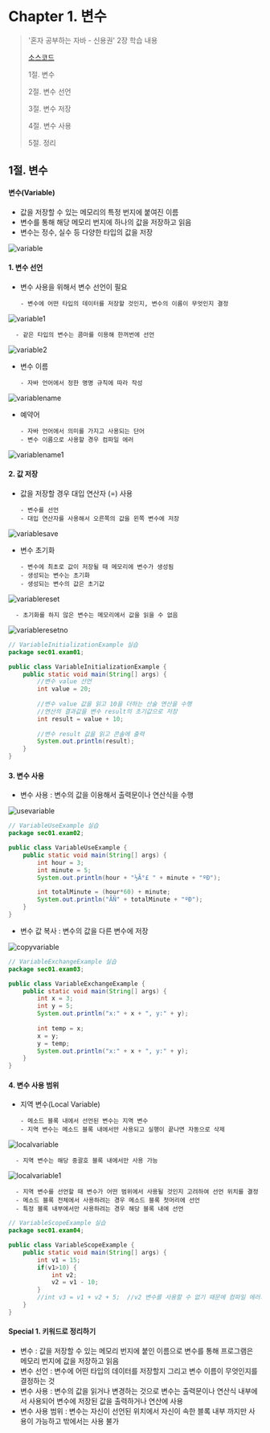 #  Chapter 1. 변수
> '혼자 공부하는 자바 - 신용권' 2장 학습 내용
>
> [소스코드]()
> 
> 1절. 변수
>
> 2절. 변수 선언
>
> 3절. 변수 저장
>
> 4절. 변수 사용
>
> 5절. 정리

## 1절. 변수
#### 변수(Variable)
* 값을 저장할 수 있는 메모리의 특정 번지에 붙여진 이름
* 변수를 통해 해당 메모리 번지에 하나의 값을 저장하고 읽음
* 변수는 정수, 실수 등 다양한 타입의 값을 저장            

![variable](https://github.com/BangYunseo/TIL/blob/main/Language/Java/Image/ch01/variable.PNG)
 
#### 1. 변수 선언  
- 변수 사용을 위해서 변수 선언이 필요
  
      - 변수에 어떤 타입의 데이터를 저장할 것인지, 변수의 이름이 무엇인지 결정
            
![variable1](https://github.com/BangYunseo/TIL/blob/main/Language/Java/Image/ch01/variable1.PNG)

      - 같은 타입의 변수는 콤마를 이용해 한꺼번에 선언

![variable2](https://github.com/BangYunseo/TIL/blob/main/Language/Java/Image/ch01/variable2.PNG)

- 변수 이름

      - 자바 언어에서 정한 명명 규칙에 따라 작성

![variablename](https://github.com/BangYunseo/TIL/blob/main/Language/Java/Image/ch01/variablename.PNG)

- 예약어

      - 자바 언어에서 의미를 가지고 사용되는 단어
      - 변수 이름으로 사용할 경우 컴파일 에러

![variablename1](https://github.com/BangYunseo/TIL/blob/main/Language/Java/Image/ch01/variablename1.PNG)

#### 2. 값 저장

- 값을 저장할 경우 대입 연산자 (=) 사용

      - 변수를 선언
      - 대입 연산자를 사용해서 오른쪽의 값을 왼쪽 변수에 저장

![variablesave](https://github.com/BangYunseo/TIL/blob/main/Language/Java/Image/ch01/variablesave.PNG)

- 변수 초기화     

      - 변수에 최초로 값이 저장될 때 메모리에 변수가 생성됨
      - 생성되는 변수는 초기화
      - 생성되는 변수의 값은 초기값

![variablereset](https://github.com/BangYunseo/TIL/blob/main/Language/Java/Image/ch01/variablereset.PNG)

      - 초기화를 하지 않은 변수는 메모리에서 값을 읽을 수 없음

![variableresetno](https://github.com/BangYunseo/TIL/blob/main/Language/Java/Image/ch01/variableresetno.PNG)

```Java
// VariableInitializationExample 실습
package sec01.exam01;

public class VariableInitializationExample {
	public static void main(String[] args) {
		//변수 value 선언
		int value = 20;    
		
		//변수 value 값을 읽고 10을 더하는 산술 연산을 수행
		//연산의 결과값을 변수 result의 초기값으로 저장
		int result = value + 10;
		
		//변수 result 값을 읽고 콘솔에 출력
		System.out.println(result);
	}
}
```
#### 3. 변수 사용 
- 변수 사용 : 변수의 값을 이용해서 출력문이나 연산식을 수행

![usevariable](https://github.com/BangYunseo/TIL/blob/main/Language/Java/Image/ch01/usevariable.PNG)

```Java
// VariableUseExample 실습
package sec01.exam02;

public class VariableUseExample {
	public static void main(String[] args) {
		int hour = 3;
		int minute = 5;
		System.out.println(hour + "½Ã°£ " + minute + "ºÐ");

		int totalMinute = (hour*60) + minute;
		System.out.println("ÃÑ" + totalMinute + "ºÐ");
	}
}
```
- 변수 값 복사 : 변수의 값을 다른 변수에 저장

![copyvariable](https://github.com/BangYunseo/TIL/blob/main/Language/Java/Image/ch01/copyvariable.PNG)

```Java
// VariableExchangeExample 실습
package sec01.exam03;

public class VariableExchangeExample {
	public static void main(String[] args) {
		int x = 3;
		int y = 5;
		System.out.println("x:" + x + ", y:" + y);
		
		int temp = x;
		x = y;
		y = temp;
		System.out.println("x:" + x + ", y:" + y);
	}
}
```
#### 4. 변수 사용 범위
- 지역 변수(Local Variable)     

      - 메소드 블록 내에서 선언된 변수는 지역 변수
      - 지역 변수는 메소드 블록 내에서만 사용되고 실행이 끝나면 자동으로 삭제
  
![localvariable](https://github.com/BangYunseo/TIL/blob/main/Language/Java/Image/ch01/localvariable.PNG)

      - 지역 변수는 해당 중괄호 블록 내에서만 사용 가능

![localvariable1](https://github.com/BangYunseo/TIL/blob/main/Language/Java/Image/ch01/localvariable1.PNG)

      - 지역 변수를 선언할 때 변수가 어떤 범위에서 사용될 것인지 고려하여 선언 위치를 결정
      - 메소드 블록 전체에서 사용하려는 경우 메소드 블록 첫머리에 선언
      - 특정 블록 내부에서만 사용하려는 경우 해당 블록 내에 선언

```Java
// VariableScopeExample 실습
package sec01.exam04;

public class VariableScopeExample {
	public static void main(String[] args) {
		int v1 = 15;
		if(v1>10) {
			int v2;
			v2 = v1 - 10;
		}
		//int v3 = v1 + v2 + 5;  //v2 변수를 사용할 수 없기 때문에 컴파일 에러가 생김
	}
}
```
      
#### Special 1. 키워드로 정리하기

- 변수 : 값을 저장할 수 있는 메모리 번지에 붙인 이름으로 변수를 통해 프로그램은 메모리 번지에 값을 저장하고 읽음
- 변수 선언 : 변수에 어떤 타입의 데이터를 저장할지 그리고 변수 이름이 무엇인지를 결정하는 것
- 변수 사용 : 변수의 값을 읽거나 변경하는 것으로 변수는 출력문이나 연산식 내부에서 사용되어 변수에 저장된 값을 출력하거나 연산에 사용
- 변수 사용 범위 : 변수는 자신이 선언된 위치에서 자신이 속한 블록 내부 까지만 사용이 가능하고 밖에서는 사용 불가
